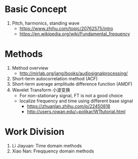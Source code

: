 # Basic Concept
  1. Pitch, harmonics, standing wave
      - https://www.zhihu.com/topic/20762575/intro
      - https://en.wikipedia.org/wiki/Fundamental_frequency
# Methods
  1. Method overview
     - http://mirlab.org/jang/books/audiosignalprocessing/
  2. Short-term autocorrelation method (ACF)
  3. Short-term average amplitude difference function (AMDF)
  4. Wavelet Transform 小波变换
      - For non-stationary signal, FT is not a good choice
      - localize frequency and time using different base signal
          - https://zhuanlan.zhihu.com/p/22450818
          - http://users.rowan.edu/~polikar/WTtutorial.html

# Work Division
  1. Li Jiayuan: Time domain methods
  2. Xiao Nan: Freqquency domain methods
